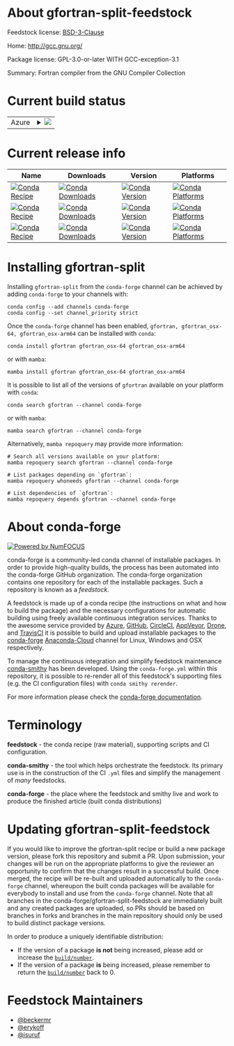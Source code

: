 About gfortran-split-feedstock
==============================

Feedstock license: [BSD-3-Clause](https://github.com/conda-forge/gfortran_osx-64-feedstock/blob/main/LICENSE.txt)

Home: http://gcc.gnu.org/

Package license: GPL-3.0-or-later WITH GCC-exception-3.1

Summary: Fortran compiler from the GNU Compiler Collection

Current build status
====================


<table>
    
  <tr>
    <td>Azure</td>
    <td>
      <details>
        <summary>
          <a href="https://dev.azure.com/conda-forge/feedstock-builds/_build/latest?definitionId=6148&branchName=main">
            <img src="https://dev.azure.com/conda-forge/feedstock-builds/_apis/build/status/gfortran_osx-64-feedstock?branchName=main">
          </a>
        </summary>
        <table>
          <thead><tr><th>Variant</th><th>Status</th></tr></thead>
          <tbody><tr>
              <td>linux_64_cross_target_platformosx-64gfortran_version11.3.0macos_machinex86_64-apple-darwin13.4.0</td>
              <td>
                <a href="https://dev.azure.com/conda-forge/feedstock-builds/_build/latest?definitionId=6148&branchName=main">
                  <img src="https://dev.azure.com/conda-forge/feedstock-builds/_apis/build/status/gfortran_osx-64-feedstock?branchName=main&jobName=linux&configuration=linux%20linux_64_cross_target_platformosx-64gfortran_version11.3.0macos_machinex86_64-apple-darwin13.4.0" alt="variant">
                </a>
              </td>
            </tr><tr>
              <td>linux_64_cross_target_platformosx-64gfortran_version12.2.0macos_machinex86_64-apple-darwin13.4.0</td>
              <td>
                <a href="https://dev.azure.com/conda-forge/feedstock-builds/_build/latest?definitionId=6148&branchName=main">
                  <img src="https://dev.azure.com/conda-forge/feedstock-builds/_apis/build/status/gfortran_osx-64-feedstock?branchName=main&jobName=linux&configuration=linux%20linux_64_cross_target_platformosx-64gfortran_version12.2.0macos_machinex86_64-apple-darwin13.4.0" alt="variant">
                </a>
              </td>
            </tr><tr>
              <td>linux_64_cross_target_platformosx-arm64gfortran_version11.3.0macos_machinearm64-apple-darwin20.0.0</td>
              <td>
                <a href="https://dev.azure.com/conda-forge/feedstock-builds/_build/latest?definitionId=6148&branchName=main">
                  <img src="https://dev.azure.com/conda-forge/feedstock-builds/_apis/build/status/gfortran_osx-64-feedstock?branchName=main&jobName=linux&configuration=linux%20linux_64_cross_target_platformosx-arm64gfortran_version11.3.0macos_machinearm64-apple-darwin20.0.0" alt="variant">
                </a>
              </td>
            </tr><tr>
              <td>linux_64_cross_target_platformosx-arm64gfortran_version12.2.0macos_machinearm64-apple-darwin20.0.0</td>
              <td>
                <a href="https://dev.azure.com/conda-forge/feedstock-builds/_build/latest?definitionId=6148&branchName=main">
                  <img src="https://dev.azure.com/conda-forge/feedstock-builds/_apis/build/status/gfortran_osx-64-feedstock?branchName=main&jobName=linux&configuration=linux%20linux_64_cross_target_platformosx-arm64gfortran_version12.2.0macos_machinearm64-apple-darwin20.0.0" alt="variant">
                </a>
              </td>
            </tr><tr>
              <td>osx_64_cross_target_platformosx-64gfortran_version11.3.0macos_machinex86_64-apple-darwin13.4.0</td>
              <td>
                <a href="https://dev.azure.com/conda-forge/feedstock-builds/_build/latest?definitionId=6148&branchName=main">
                  <img src="https://dev.azure.com/conda-forge/feedstock-builds/_apis/build/status/gfortran_osx-64-feedstock?branchName=main&jobName=osx&configuration=osx%20osx_64_cross_target_platformosx-64gfortran_version11.3.0macos_machinex86_64-apple-darwin13.4.0" alt="variant">
                </a>
              </td>
            </tr><tr>
              <td>osx_64_cross_target_platformosx-arm64gfortran_version12.2.0macos_machinearm64-apple-darwin20.0.0</td>
              <td>
                <a href="https://dev.azure.com/conda-forge/feedstock-builds/_build/latest?definitionId=6148&branchName=main">
                  <img src="https://dev.azure.com/conda-forge/feedstock-builds/_apis/build/status/gfortran_osx-64-feedstock?branchName=main&jobName=osx&configuration=osx%20osx_64_cross_target_platformosx-arm64gfortran_version12.2.0macos_machinearm64-apple-darwin20.0.0" alt="variant">
                </a>
              </td>
            </tr><tr>
              <td>osx_arm64_cross_target_platformosx-64gfortran_version11.3.0macos_machinex86_64-apple-darwin13.4.0</td>
              <td>
                <a href="https://dev.azure.com/conda-forge/feedstock-builds/_build/latest?definitionId=6148&branchName=main">
                  <img src="https://dev.azure.com/conda-forge/feedstock-builds/_apis/build/status/gfortran_osx-64-feedstock?branchName=main&jobName=osx&configuration=osx%20osx_arm64_cross_target_platformosx-64gfortran_version11.3.0macos_machinex86_64-apple-darwin13.4.0" alt="variant">
                </a>
              </td>
            </tr><tr>
              <td>osx_arm64_cross_target_platformosx-64gfortran_version12.2.0macos_machinex86_64-apple-darwin13.4.0</td>
              <td>
                <a href="https://dev.azure.com/conda-forge/feedstock-builds/_build/latest?definitionId=6148&branchName=main">
                  <img src="https://dev.azure.com/conda-forge/feedstock-builds/_apis/build/status/gfortran_osx-64-feedstock?branchName=main&jobName=osx&configuration=osx%20osx_arm64_cross_target_platformosx-64gfortran_version12.2.0macos_machinex86_64-apple-darwin13.4.0" alt="variant">
                </a>
              </td>
            </tr><tr>
              <td>osx_arm64_cross_target_platformosx-arm64gfortran_version11.3.0macos_machinearm64-apple-darwin20.0.0</td>
              <td>
                <a href="https://dev.azure.com/conda-forge/feedstock-builds/_build/latest?definitionId=6148&branchName=main">
                  <img src="https://dev.azure.com/conda-forge/feedstock-builds/_apis/build/status/gfortran_osx-64-feedstock?branchName=main&jobName=osx&configuration=osx%20osx_arm64_cross_target_platformosx-arm64gfortran_version11.3.0macos_machinearm64-apple-darwin20.0.0" alt="variant">
                </a>
              </td>
            </tr><tr>
              <td>osx_arm64_cross_target_platformosx-arm64gfortran_version12.2.0macos_machinearm64-apple-darwin20.0.0</td>
              <td>
                <a href="https://dev.azure.com/conda-forge/feedstock-builds/_build/latest?definitionId=6148&branchName=main">
                  <img src="https://dev.azure.com/conda-forge/feedstock-builds/_apis/build/status/gfortran_osx-64-feedstock?branchName=main&jobName=osx&configuration=osx%20osx_arm64_cross_target_platformosx-arm64gfortran_version12.2.0macos_machinearm64-apple-darwin20.0.0" alt="variant">
                </a>
              </td>
            </tr>
          </tbody>
        </table>
      </details>
    </td>
  </tr>
</table>

Current release info
====================

| Name | Downloads | Version | Platforms |
| --- | --- | --- | --- |
| [![Conda Recipe](https://img.shields.io/badge/recipe-gfortran-green.svg)](https://anaconda.org/conda-forge/gfortran) | [![Conda Downloads](https://img.shields.io/conda/dn/conda-forge/gfortran.svg)](https://anaconda.org/conda-forge/gfortran) | [![Conda Version](https://img.shields.io/conda/vn/conda-forge/gfortran.svg)](https://anaconda.org/conda-forge/gfortran) | [![Conda Platforms](https://img.shields.io/conda/pn/conda-forge/gfortran.svg)](https://anaconda.org/conda-forge/gfortran) |
| [![Conda Recipe](https://img.shields.io/badge/recipe-gfortran_osx--64-green.svg)](https://anaconda.org/conda-forge/gfortran_osx-64) | [![Conda Downloads](https://img.shields.io/conda/dn/conda-forge/gfortran_osx-64.svg)](https://anaconda.org/conda-forge/gfortran_osx-64) | [![Conda Version](https://img.shields.io/conda/vn/conda-forge/gfortran_osx-64.svg)](https://anaconda.org/conda-forge/gfortran_osx-64) | [![Conda Platforms](https://img.shields.io/conda/pn/conda-forge/gfortran_osx-64.svg)](https://anaconda.org/conda-forge/gfortran_osx-64) |
| [![Conda Recipe](https://img.shields.io/badge/recipe-gfortran_osx--arm64-green.svg)](https://anaconda.org/conda-forge/gfortran_osx-arm64) | [![Conda Downloads](https://img.shields.io/conda/dn/conda-forge/gfortran_osx-arm64.svg)](https://anaconda.org/conda-forge/gfortran_osx-arm64) | [![Conda Version](https://img.shields.io/conda/vn/conda-forge/gfortran_osx-arm64.svg)](https://anaconda.org/conda-forge/gfortran_osx-arm64) | [![Conda Platforms](https://img.shields.io/conda/pn/conda-forge/gfortran_osx-arm64.svg)](https://anaconda.org/conda-forge/gfortran_osx-arm64) |

Installing gfortran-split
=========================

Installing `gfortran-split` from the `conda-forge` channel can be achieved by adding `conda-forge` to your channels with:

```
conda config --add channels conda-forge
conda config --set channel_priority strict
```

Once the `conda-forge` channel has been enabled, `gfortran, gfortran_osx-64, gfortran_osx-arm64` can be installed with `conda`:

```
conda install gfortran gfortran_osx-64 gfortran_osx-arm64
```

or with `mamba`:

```
mamba install gfortran gfortran_osx-64 gfortran_osx-arm64
```

It is possible to list all of the versions of `gfortran` available on your platform with `conda`:

```
conda search gfortran --channel conda-forge
```

or with `mamba`:

```
mamba search gfortran --channel conda-forge
```

Alternatively, `mamba repoquery` may provide more information:

```
# Search all versions available on your platform:
mamba repoquery search gfortran --channel conda-forge

# List packages depending on `gfortran`:
mamba repoquery whoneeds gfortran --channel conda-forge

# List dependencies of `gfortran`:
mamba repoquery depends gfortran --channel conda-forge
```


About conda-forge
=================

[![Powered by
NumFOCUS](https://img.shields.io/badge/powered%20by-NumFOCUS-orange.svg?style=flat&colorA=E1523D&colorB=007D8A)](https://numfocus.org)

conda-forge is a community-led conda channel of installable packages.
In order to provide high-quality builds, the process has been automated into the
conda-forge GitHub organization. The conda-forge organization contains one repository
for each of the installable packages. Such a repository is known as a *feedstock*.

A feedstock is made up of a conda recipe (the instructions on what and how to build
the package) and the necessary configurations for automatic building using freely
available continuous integration services. Thanks to the awesome service provided by
[Azure](https://azure.microsoft.com/en-us/services/devops/), [GitHub](https://github.com/),
[CircleCI](https://circleci.com/), [AppVeyor](https://www.appveyor.com/),
[Drone](https://cloud.drone.io/welcome), and [TravisCI](https://travis-ci.com/)
it is possible to build and upload installable packages to the
[conda-forge](https://anaconda.org/conda-forge) [Anaconda-Cloud](https://anaconda.org/)
channel for Linux, Windows and OSX respectively.

To manage the continuous integration and simplify feedstock maintenance
[conda-smithy](https://github.com/conda-forge/conda-smithy) has been developed.
Using the ``conda-forge.yml`` within this repository, it is possible to re-render all of
this feedstock's supporting files (e.g. the CI configuration files) with ``conda smithy rerender``.

For more information please check the [conda-forge documentation](https://conda-forge.org/docs/).

Terminology
===========

**feedstock** - the conda recipe (raw material), supporting scripts and CI configuration.

**conda-smithy** - the tool which helps orchestrate the feedstock.
                   Its primary use is in the construction of the CI ``.yml`` files
                   and simplify the management of *many* feedstocks.

**conda-forge** - the place where the feedstock and smithy live and work to
                  produce the finished article (built conda distributions)


Updating gfortran-split-feedstock
=================================

If you would like to improve the gfortran-split recipe or build a new
package version, please fork this repository and submit a PR. Upon submission,
your changes will be run on the appropriate platforms to give the reviewer an
opportunity to confirm that the changes result in a successful build. Once
merged, the recipe will be re-built and uploaded automatically to the
`conda-forge` channel, whereupon the built conda packages will be available for
everybody to install and use from the `conda-forge` channel.
Note that all branches in the conda-forge/gfortran-split-feedstock are
immediately built and any created packages are uploaded, so PRs should be based
on branches in forks and branches in the main repository should only be used to
build distinct package versions.

In order to produce a uniquely identifiable distribution:
 * If the version of a package **is not** being increased, please add or increase
   the [``build/number``](https://docs.conda.io/projects/conda-build/en/latest/resources/define-metadata.html#build-number-and-string).
 * If the version of a package **is** being increased, please remember to return
   the [``build/number``](https://docs.conda.io/projects/conda-build/en/latest/resources/define-metadata.html#build-number-and-string)
   back to 0.

Feedstock Maintainers
=====================

* [@beckermr](https://github.com/beckermr/)
* [@erykoff](https://github.com/erykoff/)
* [@isuruf](https://github.com/isuruf/)


<!-- dummy commit to enable rerendering -->


